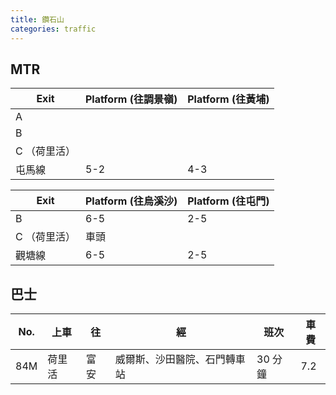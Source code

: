 ```yaml
---
title: 鑽石山
categories: traffic
---
```


## MTR

| Exit   | Platform (往調景嶺) | Platform (往黃埔) |
| ------ | ------------------- | ----------------- |
| A      |                     |                   |
| B      |                     |                   |
| C （荷里活）     |                     |                   |
| 屯馬線 | 5-2                 | 4-3               |

| Exit   | Platform (往烏溪沙) | Platform (往屯門) |
| ------ | ------------------- | ----------------- |
| B      | 6-5                 | 2-5               |
| C （荷里活）     |   車頭                  |                   |
| 觀塘線 | 6-5                 | 2-5               |

## 巴士

| No. | 上車   | 往   | 經                           | 班次    | 車費 |
| ------ | ------ | ---- | ---------------------------- | ------- | ---- |
| 84M    | 荷里活 | 富安 | 威爾斯、沙田醫院、石門轉車站 | 30 分鐘 | 7.2  |
